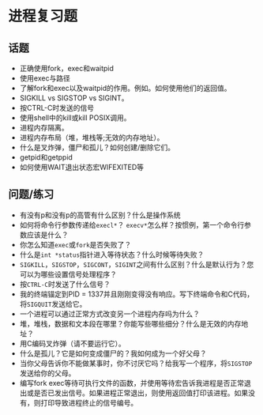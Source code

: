 # 进程复习题

## 话题

*   正确使用fork，exec和waitpid
*   使用exec与路径
*   了解fork和exec以及waitpid的作用。例如。如何使用他们的返回值。
*   SIGKILL vs SIGSTOP vs SIGINT。
*   按CTRL-C时发送的信号
*   使用shell中的kill或kill POSIX调用。
*   进程内存隔离。
*   进程内存布局（堆，堆栈等;无效的内存地址）。
*   什么是叉炸弹，僵尸和孤儿？如何创建/删除它们。
*   getpid和getppid
*   如何使用WAIT退出状态宏WIFEXITED等

## 问题/练习

*   有没有p和没有p的高管有什么区别？什么是操作系统
*   如何将命令行参数传递给`execl*`？ `execv*`怎么样？按惯例，第一个命令行参数应该是什么？
*   你怎么知道`exec`或`fork`是否失败了？
*   什么是`int *status`指针进入等待状态？什么时候等待失败？
*   `SIGKILL`，`SIGSTOP`，`SIGCONT`，`SIGINT`之间有什么区别？什么是默认行为？您可以为哪些设置信号处理程序？
*   按`CTRL-C`时发送了什么信号？
*   我的终端锚定到PID = 1337并且刚刚变得没有响应。写下终端命令和C代码，将`SIGQUIT`发送给它。
*   一个进程可以通过正常方式改变另一个进程内存吗为什么？
*   堆，堆栈，数据和文本段在哪里？你能写些哪些细分？什么是无效的内存地址？
*   用C编码叉炸弹（请不要运行它）。
*   什么是孤儿？它是如何变成僵尸的？我如何成为一个好父母？
*   当你父母告诉你不能做某事时，你不讨厌它吗？给我写一个程序，将`SIGSTOP`发送给你的父母。
*   编写fork exec等待可执行文件的函数，并使用等待宏告诉我进程是否正常退出或是否已发出信号。如果进程正常退出，则使用返回值打印该进程。如果没有，则打印导致进程终止的信号编号。